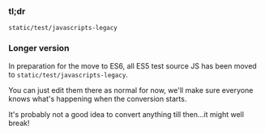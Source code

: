 ### tl;dr

`static/test/javascripts-legacy`

### Longer version

In preparation for the move to ES6, all ES5 test source JS has been moved to `static/test/javascripts-legacy`.

You can just edit them there as normal for now, we'll make sure everyone knows what's happening when the conversion starts.

It's probably not a good idea to convert anything till then...it might well break!

